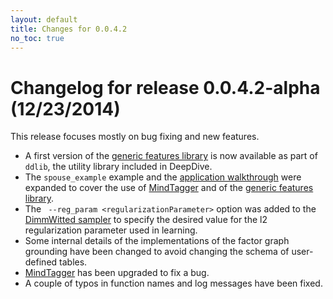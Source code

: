 ```yaml
---
layout: default
title: Changes for 0.0.4.2
no_toc: true
---
```


# Changelog for release 0.0.4.2-alpha (12/23/2014)

This release focuses mostly on bug fixing and new features.

- A first version of the [generic features library](../gen_feats.md) is
        now available as part of `ddlib`, the utility library included in DeepDive.
- The `spouse_example` example and the [application
        walkthrough](../walkthrough.md) were
        expanded to cover the use of [MindTagger](../labeling.md) and of
        the [generic features library](../gen_feats.md).
- The ` --reg_param <regularizationParameter>` option was added to the
        [DimmWitted sampler](../sampler.md) to specify the desired value
        for the l2 regularization parameter used in learning.
- Some internal details of the implementations of the factor graph grounding
        have been changed to avoid changing the schema of user-defined tables.
- [MindTagger](../labeling.md) has been upgraded to fix a bug.
- A couple of typos in function names and log messages have been fixed.

